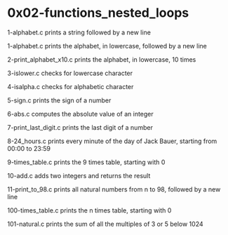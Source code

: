# 0x02-functions_nested_loops

1-alphabet.c prints a string followed by a new line

1-alphabet.c prints the alphabet, in lowercase, followed by a new line

2-print_alphabet_x10.c prints the alphabet, in lowercase, 10 times

3-islower.c checks for lowercase character

4-isalpha.c checks for alphabetic character

5-sign.c prints the sign of a number

6-abs.c computes the absolute value of an integer

7-print_last_digit.c prints the last digit of a number

8-24_hours.c prints every minute of the day of Jack Bauer, starting from 00:00 to 23:59

9-times_table.c prints the 9 times table, starting with 0

10-add.c adds two integers and returns the result

11-print_to_98.c prints all natural numbers from n to 98, followed by a new line

100-times_table.c prints the n times table, starting with 0

101-natural.c prints the sum of all the multiples of 3 or 5 below 1024
